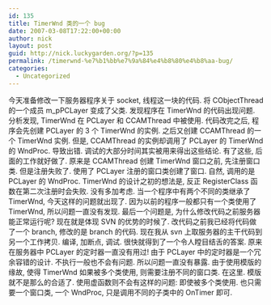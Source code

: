```yaml
---
id: 135
title: TimerWnd 类的一个 bug
date: 2007-03-08T17:22:00+00:00
author: nick
layout: post
guid: http://nick.luckygarden.org/?p=135
permalink: /timerwnd-%e7%b1%bb%e7%9a%84%e4%b8%80%e4%b8%aa-bug/
categories:
  - Uncategorized
---
```

今天准备修改一下服务器程序关于 socket, 线程这一块的代码. 将 CObjectThread 的一个成员 m_pPCLayer 变成了父类. 发现程序在 TimerWnd 的代码出现问题. 分析发现, TimerWnd 在 PCLayer 和 CCAMThread 中被使用. 代码改完之后, 程序会先创建 PCLayer 的 3 个 TimerWnd 的实例. 之后又创建 CCAMThread 的一个 TimerWnd 实例. 但是, CCAMThread 的实例却调用了 PCLayer 的 TimerWnd 的 WndProc. 导致出错. 调试的大部分时间其实被用来得出这些结论. 
有了这些, 后面的工作就好做了. 原来是 CCAMThread 创建 TimerWnd 窗口之前, 先注册窗口类. 但是注册失败了. 使用了 PCLayer 注册的窗口类创建了窗口. 自然, 调用的是 PCLayer 的 WndProc. TimerWnd 的设计之初的想法是, 反正 RegisterClass 函数在第二次注册时会失败. 没有多加考虑. 当一个程序中有两个不同的类继承了 TimerWnd, 今天这样的问题就出现了. 因为以前的程序一般都只有一个类使用了 TimerWnd, 所以问题一直没有发现. 
最后一个问题是, 为什么修改代码之前服务器能正常运行呢? 现在就是体现 SVN  的优势的时候了. 改代码之前我已经将代码做了一个 branch, 修改的是 branch 的代码. 现在我从 svn 上取服务器的主干代码到另一个工作拷贝. 编译, 加断点, 调试. 很快就得到了一个令人瞠目结舌的答案. 原来在服务器中 PCLayer 的定时器一直没有用过! 由于 PCLayer 中的定时器是一个冗余容错的设计. 不执行一般也不会有问题. 所以问题一直没有暴露. 
由于使用模版的缘故, 使得 TimerWnd 如果被多个类使用, 则需要注册不同的窗口类. 在这里. 模版就不是那么的合适了. 使用虚函数则不会有这样的问题: 即使被多个类使用. 也只需要一个窗口类, 一个 WndProc, 只是调用不同的子类中的 OnTimer 即可.  
